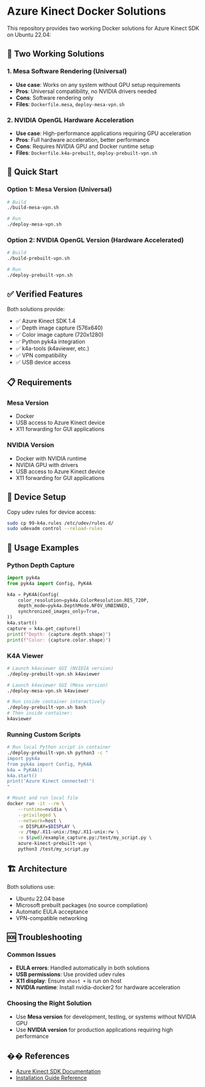 # Azure Kinect Docker Solutions

This repository provides two working Docker solutions for Azure Kinect SDK on Ubuntu 22.04:

## 🎯 Two Working Solutions

### 1. Mesa Software Rendering (Universal)
- **Use case**: Works on any system without GPU setup requirements
- **Pros**: Universal compatibility, no NVIDIA drivers needed
- **Cons**: Software rendering only
- **Files**: `Dockerfile.mesa`, `deploy-mesa-vpn.sh`

### 2. NVIDIA OpenGL Hardware Acceleration 
- **Use case**: High-performance applications requiring GPU acceleration
- **Pros**: Full hardware acceleration, better performance
- **Cons**: Requires NVIDIA GPU and Docker runtime setup
- **Files**: `Dockerfile.k4a-prebuilt`, `deploy-prebuilt-vpn.sh`

## 🚀 Quick Start

### Option 1: Mesa Version (Universal)
```bash
# Build
./build-mesa-vpn.sh

# Run
./deploy-mesa-vpn.sh
```

### Option 2: NVIDIA OpenGL Version (Hardware Accelerated)
```bash
# Build  
./build-prebuilt-vpn.sh

# Run
./deploy-prebuilt-vpn.sh
```

## ✅ Verified Features

Both solutions provide:
- ✅ Azure Kinect SDK 1.4
- ✅ Depth image capture (576x640)
- ✅ Color image capture (720x1280)
- ✅ Python pyk4a integration
- ✅ k4a-tools (k4aviewer, etc.)
- ✅ VPN compatibility
- ✅ USB device access

## 📋 Requirements

### Mesa Version
- Docker
- USB access to Azure Kinect device
- X11 forwarding for GUI applications

### NVIDIA Version  
- Docker with NVIDIA runtime
- NVIDIA GPU with drivers
- USB access to Azure Kinect device
- X11 forwarding for GUI applications

## 🔧 Device Setup

Copy udev rules for device access:
```bash
sudo cp 99-k4a.rules /etc/udev/rules.d/
sudo udevadm control --reload-rules
```

## 📝 Usage Examples

### Python Depth Capture
```python
import pyk4a
from pyk4a import Config, PyK4A

k4a = PyK4A(Config(
    color_resolution=pyk4a.ColorResolution.RES_720P,
    depth_mode=pyk4a.DepthMode.NFOV_UNBINNED,
    synchronized_images_only=True,
))
k4a.start()
capture = k4a.get_capture()
print(f"Depth: {capture.depth.shape}")
print(f"Color: {capture.color.shape}")
```

### K4A Viewer
```bash
# Launch k4aviewer GUI (NVIDIA version)
./deploy-prebuilt-vpn.sh k4aviewer

# Launch k4aviewer GUI (Mesa version)  
./deploy-mesa-vpn.sh k4aviewer

# Run inside container interactively
./deploy-prebuilt-vpn.sh bash
# Then inside container:
k4aviewer
```

### Running Custom Scripts
```bash
# Run local Python script in container
./deploy-prebuilt-vpn.sh python3 -c "
import pyk4a
from pyk4a import Config, PyK4A
k4a = PyK4A()
k4a.start()
print('Azure Kinect connected!')
"

# Mount and run local file
docker run -it --rm \
    --runtime=nvidia \
    --privileged \
    --network=host \
    -e DISPLAY=$DISPLAY \
    -v /tmp/.X11-unix:/tmp/.X11-unix:rw \
    -v $(pwd)/example_capture.py:/test/my_script.py \
    azure-kinect-prebuilt-vpn \
    python3 /test/my_script.py
```

## 🏗️ Architecture

Both solutions use:
- Ubuntu 22.04 base
- Microsoft prebuilt packages (no source compilation)
- Automatic EULA acceptance
- VPN-compatible networking

## 🆘 Troubleshooting

### Common Issues
- **EULA errors**: Handled automatically in both solutions
- **USB permissions**: Use provided udev rules  
- **X11 display**: Ensure `xhost +` is run on host
- **NVIDIA runtime**: Install nvidia-docker2 for hardware acceleration

### Choosing the Right Solution
- Use **Mesa version** for development, testing, or systems without NVIDIA GPU
- Use **NVIDIA version** for production applications requiring high performance

## �� References
- [Azure Kinect SDK Documentation](https://docs.microsoft.com/en-us/azure/kinect-dk/)
- [Installation Guide Reference](https://atlane.de/install-azure-kinect-sdk-1-4-on-ubuntu-22-04/)
